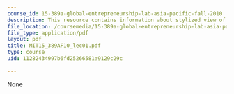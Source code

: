 ```yaml
---
course_id: 15-389a-global-entrepreneurship-lab-asia-pacific-fall-2010
description: This resource contains information about stylized view of entrepreneurship.
file_location: /coursemedia/15-389a-global-entrepreneurship-lab-asia-pacific-fall-2010/11282434997b6fd25266581a9129c29c_MIT15_389AF10_lec01.pdf
file_type: application/pdf
layout: pdf
title: MIT15_389AF10_lec01.pdf
type: course
uid: 11282434997b6fd25266581a9129c29c

---
```

None